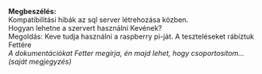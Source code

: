 **Megbeszélés:**\
Kompatibilitási hibák az sql server létrehozása közben.\
Hogyan lehetne a szervert használni Kevének?\
Megoldás: Keve tudja használni a raspberry pi-ját.
A teszteléseket rábíztuk Fettére\
*A dokumentációkat Fetter megírja, én majd lehet, hogy csoportosítom... (saját megjegyzés)*